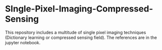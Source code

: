 # SIngle-Pixel-Imaging-Compressed-Sensing
This repository includes a multitude of single pixel imaging techniques (Dictionary learning or compressed sensing field). The references are in the jupyter notebook.
